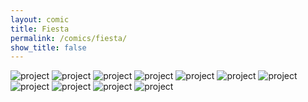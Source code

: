 ```yaml
---
layout: comic
title: Fiesta
permalink: /comics/fiesta/
show_title: false
---
```


<img src='https://i.imgur.com/HbnB0wh.jpg' alt='project' />
<img src='https://i.imgur.com/jXisn6u.jpg' alt='project' />
<img src='https://i.imgur.com/445HJnD.jpg' alt='project' />
<img src='https://i.imgur.com/iGeJdEY.jpg' alt='project' />
<img src='https://i.imgur.com/tVTtHZc.jpg' alt='project' />
<img src='https://i.imgur.com/vW4YTy0.jpg' alt='project' />
<img src='https://i.imgur.com/GeMEWL8.png' alt='project' />
<img src='https://i.imgur.com/ibPe81p.jpg' alt='project' />
<img src='https://i.imgur.com/i53KBjW.jpg' alt='project' />
<img src='https://i.imgur.com/sJLLAOg.jpg' alt='project' />
<img src='https://i.imgur.com/N7vgarr.jpg' alt='project' />
